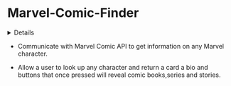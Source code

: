 # Marvel-Comic-Finder

<details>**Purpose Of Project**</details>

- Communicate with Marvel Comic API to get information on any Marvel character.

- Allow a user to look up any character and return a card a bio and buttons that once pressed will reveal comic books,series and stories.
